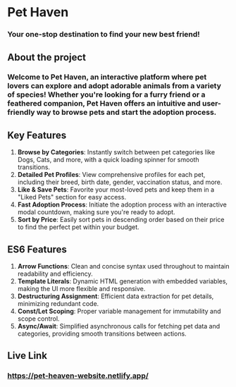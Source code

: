 # **Pet Haven**
### Your one-stop destination to find your new best friend!

## About the project
### Welcome to Pet Haven, an interactive platform where pet lovers can explore and adopt adorable animals from a variety of species! Whether you're looking for a furry friend or a feathered companion, Pet Haven offers an intuitive and user-friendly way to browse pets and start the adoption process.

## Key Features 
1. **Browse by Categories**: Instantly switch between pet categories like Dogs, Cats, and more, with a quick loading spinner for smooth transitions.
2. **Detailed Pet Profiles**: View comprehensive profiles for each pet, including their breed, birth date, gender, vaccination status, and more.
3. **Like & Save Pets**: Favorite your most-loved pets and keep them in a "Liked Pets" section for easy access.
4. **Fast Adoption Process**: Initiate the adoption process with an interactive modal countdown, making sure you're ready to adopt.
5. **Sort by Price**: Easily sort pets in descending order based on their price to find the perfect pet within your budget.

## ES6 Features

1. **Arrow Functions**: Clean and concise syntax used throughout to maintain readability and efficiency.
2. **Template Literals**: Dynamic HTML generation with embedded variables, making the UI more flexible and responsive.
3. **Destructuring Assignment**: Efficient data extraction for pet details, minimizing redundant code.
4. **Const/Let Scoping**: Proper variable management for immutability and scope control.
5. **Async/Await**: Simplified asynchronous calls for fetching pet data and categories, providing smooth transitions between actions.

## Live Link
### https://pet-heaven-website.netlify.app/

